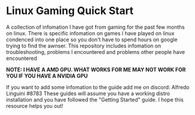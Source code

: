 # Linux Gaming Quick Start
A collection of infomation I have got from gaming for the past few months on linux.
There is specific infomation on games I have played on linux condenced into one place
so you don't have to spend hours on google trying to find the awnser.
This repository includes infomation on troubleshooting, problems I encountered and problems other people have encountered

**NOTE: I HAVE A AMD GPU. WHAT WORKS FOR ME MAY NOT WORK FOR YOU IF YOU HAVE A NVIDIA GPU**

If you want to add some infomation to the guide add me on discord: Alfredo Linguini #8783
These guides will assume you have a working distro installation and you have followed the "Getting Started" guide.
I hope this resource helps you out!
